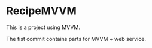 # RecipeMVVM

This is a project using MVVM. 

The fist commit contains parts for MVVM + web service. 
